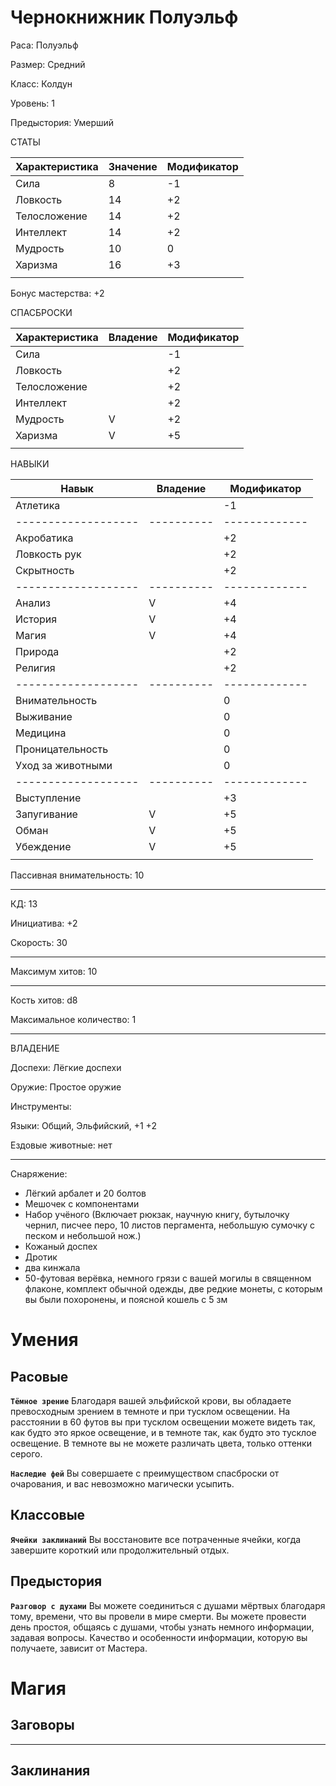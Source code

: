 # Чернокнижник Полуэльф
Раса: Полуэльф

Размер: Средний

Класс: Колдун 

Уровень: 1

Предыстория: Умерший

СТАТЫ

| Характеристика | Значение | Модификатор |
|----------------|----------|-------------|
| Сила           |     8    |      -1     |
| Ловкость       |     14   |      +2     |
| Телосложение   |     14   |      +2     |
| Интеллект      |     14   |      +2     |
| Мудрость       |     10   |      0      |
| Харизма        |     16   |      +3     |
|                |          |             |

Бонус мастерства: +2

СПАСБРОСКИ

| Характеристика | Владение | Модификатор |
|----------------|----------|-------------|
| Сила           |          |      -1     |
| Ловкость       |          |      +2     |
| Телосложение   |          |      +2     |
| Интеллект      |          |      +2     |
| Мудрость       |    V     |      +2     |
| Харизма        |    V     |      +5     |
|                |          |             |

НАВЫКИ

| Навык             | Владение | Модификатор |
|-------------------|----------|-------------|
| Атлетика          |          |     -1      |
|-------------------|----------|-------------|
| Акробатика        |          |     +2      |
| Ловкость рук      |          |     +2      |
| Скрытность        |          |     +2      |
|-------------------|----------|-------------|
| Анализ            |    V     |     +4      |
| История           |    V     |     +4      |
| Магия             |    V     |     +4      |
| Природа           |          |     +2      |
| Религия           |          |     +2      |
|-------------------|----------|-------------|
| Внимательность    |          |     0       |
| Выживание         |          |     0       |
| Медицина          |          |     0       |
| Проницательность  |          |     0       |
| Уход за животными |          |     0       |
|-------------------|----------|-------------|
| Выступление       |          |     +3      |
| Запугивание       |    V     |     +5      |
| Обман             |    V     |     +5      |
| Убеждение         |    V     |     +5      |
|                   |          |             |

Пассивная внимательность: 10

------------

КД: 13

Инициатива: +2

Скорость: 30

------------

Максимум хитов: 10

------------

Кость хитов: d8

Максимальное количество: 1

------------

ВЛАДЕНИЕ

Доспехи: Лёгкие доспехи

Оружие: Простое оружие

Инструменты: 

Языки: Общий, Эльфийский, +1 +2

Ездовые животные: нет

------------

Снаряжение: 
+ Лёгкий арбалет и 20 болтов
+ Мешочек с компонентами
+ Набор учёного (Включает рюкзак, научную книгу, бутылочку чернил, писчее перо, 10 листов пергамента, небольшую сумочку с песком и небольшой нож.)
+ Кожаный доспех
+ Дротик
+ два кинжала
+ 50-футовая верёвка, немного грязи с вашей могилы в священном флаконе, комплект обычной одежды, две редкие монеты, с которым вы были похоронены, и поясной кошель с 5 зм


# Умения
## Расовые
**`Тёмное зрение`**  Благодаря вашей эльфийской крови, вы обладаете превосходным зрением в темноте и при тусклом освещении. На расстоянии в 60 футов вы при тусклом освещении можете видеть так, как будто это яркое освещение, и в темноте так, как будто это тусклое освещение. В темноте вы не можете различать цвета, только оттенки серого.

**`Наследие фей`** Вы совершаете с преимуществом спасброски от очарования, и вас невозможно магически усыпить.

## Классовые
**`Ячейки заклинаний`** Вы восстановите все потраченные ячейки, когда завершите короткий или продолжительный отдых. 

## Предыстория
**`Разговор с духами`** Вы можете соединиться с душами мёртвых благодаря тому, времени, что вы провели в мире смерти. Вы можете провести день простоя, общаясь с душами, чтобы узнать немного информации, задавая вопросы. Качество и особенности информации, которую вы получаете, зависит от Мастера.

# Магия
## Заговоры

------------

## Заклинания
